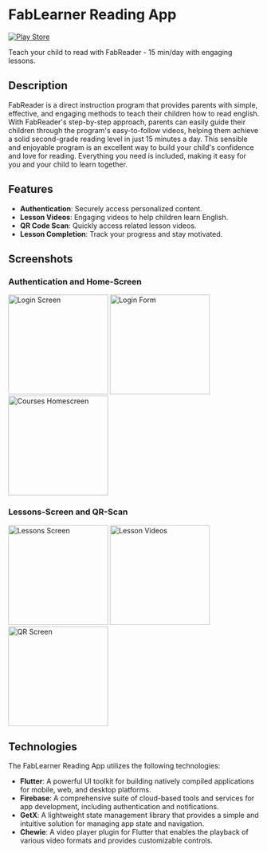 # FabLearner Reading App

[![Play Store](https://img.shields.io/badge/Play%20Store-Download-blue?logo=google-play)](https://play.google.com/store/apps/details?id=app.fablearner.online)

Teach your child to read with FabReader - 15 min/day with engaging lessons.

## Description

FabReader is a direct instruction program that provides parents with simple, effective, and engaging methods to teach their children how to read english. With FabReader's step-by-step approach, parents can easily guide their children through the program's easy-to-follow videos, helping them achieve a solid second-grade reading level in just 15 minutes a day. This sensible and enjoyable program is an excellent way to build your child's confidence and love for reading. Everything you need is included, making it easy for you and your child to learn together.

## Features

- **Authentication**: Securely access personalized content.
- **Lesson Videos**: Engaging videos to help children learn English.
- **QR Code Scan**: Quickly access related lesson videos.
- **Lesson Completion**: Track your progress and stay motivated.

## Screenshots

### Authentication and Home-Screen
<div align="left">

  <img src="https://github.com/kamakshi-22/fablearner-reading-app/assets/55135926/5ddf9b79-a9e8-4169-aa40-28a83d003069" alt="Login Screen" width="200"/>
  <img src="https://github.com/kamakshi-22/fablearner-reading-app/assets/55135926/e2c9f21a-7910-4732-995e-fe83f56d6e14" alt="Login Form" width="200"/>
  <img src="https://github.com/kamakshi-22/fablearner-reading-app/assets/55135926/622d9ed2-0200-416d-a53e-f4544aede455" alt="Courses Homescreen" width="200"/>
</div>

### Lessons-Screen and QR-Scan
<div align="leftr">
  <img src="https://github.com/kamakshi-22/fablearner-reading-app/assets/55135926/515c4c65-47ff-4e56-8163-ecb95696d6ec" alt="Lessons Screen" width="200"/>
  <img src="https://github.com/kamakshi-22/fablearner-reading-app/assets/55135926/22fe2853-f6b4-4cd6-ab86-ebaf1ccfeb1f" alt="Lesson Videos" width="200"/>
  <img src="https://github.com/kamakshi-22/fablearner-reading-app/assets/55135926/433c2131-a6af-4414-91a6-1bc49f8dd10f" alt="QR Screen" width="200"/>
</div>

## Technologies

The FabLearner Reading App utilizes the following technologies:

- **Flutter**: A powerful UI toolkit for building natively compiled applications for mobile, web, and desktop platforms.
- **Firebase**: A comprehensive suite of cloud-based tools and services for app development, including authentication and notifications.
- **GetX**: A lightweight state management library that provides a simple and intuitive solution for managing app state and navigation.
- **Chewie**: A video player plugin for Flutter that enables the playback of various video formats and provides customizable controls.
